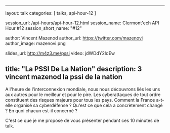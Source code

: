---
layout: talk
categories: [ talks, api-hour-12 ]

session_url: /api-hours/api-hour-12.html
session_name: Clermont'ech API Hour &#35;12
session_short_name: "&#35;12"

author: Vincent Mazenod
author_url: https://twitter.com/mazenovi
author_image: mazenovi.png

slides_url: http://m4z3.me/pssi
video: jdWDdY2IdEw

title: "La PSSI De La Nation"
description: 3 vincent mazenod la pssi de la nation
------

A l'heure de l'interconnexion mondiale, nous nous découvrons liés les uns aux
autres pour le meilleur et pour le pire. Les cyberattaques de tout ordre
constituent des risques majeurs pour tous les pays. Comment la France a-t-elle
organisé sa cyberdéfense ? Qu'est ce que cela a concrètement changé ? En quoi
chacun est-il concerné ?

C'est ce que je me propose de vous présenter pendant ces 10 minutes de talk.
